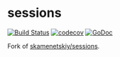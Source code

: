 # sessions

[![Build Status](https://travis-ci.org/skamenetskiy/sessions.svg)](https://travis-ci.org/skamenetskiy/sessions)
[![codecov](https://codecov.io/gh/skamenetskiy/sessions/branch/master/graph/badge.svg)](https://codecov.io/gh/skamenetskiy/sessions)
[![GoDoc](https://godoc.org/github.com/skamenetskiy/sessions?status.svg)](https://godoc.org/github.com/skamenetskiy/sessions)

Fork of [skamenetskiy/sessions](https://github.com/skamenetskiy/sessions).